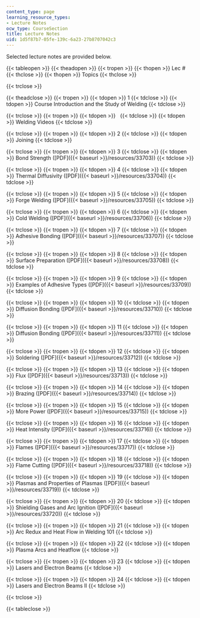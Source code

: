 ```yaml
---
content_type: page
learning_resource_types:
- Lecture Notes
ocw_type: CourseSection
title: Lecture Notes
uid: 1d5f87b7-05fe-139c-6a23-27b8707042c3
---
```


Selected lecture notes are provided below.

{{< tableopen >}}
{{< theadopen >}}
{{< tropen >}}
{{< thopen >}}
Lec #
{{< thclose >}}
{{< thopen >}}
Topics
{{< thclose >}}

{{< trclose >}}

{{< theadclose >}}
{{< tropen >}}
{{< tdopen >}}
1
{{< tdclose >}}
{{< tdopen >}}
Course Introduction and the Study of Welding
{{< tdclose >}}

{{< trclose >}}
{{< tropen >}}
{{< tdopen >}}
 
{{< tdclose >}}
{{< tdopen >}}
Welding Videos
{{< tdclose >}}

{{< trclose >}}
{{< tropen >}}
{{< tdopen >}}
2
{{< tdclose >}}
{{< tdopen >}}
Joining
{{< tdclose >}}

{{< trclose >}}
{{< tropen >}}
{{< tdopen >}}
3
{{< tdclose >}}
{{< tdopen >}}
Bond Strength ([PDF]({{< baseurl >}}/resources/33703))
{{< tdclose >}}

{{< trclose >}}
{{< tropen >}}
{{< tdopen >}}
4
{{< tdclose >}}
{{< tdopen >}}
Thermal Diffusivity ([PDF]({{< baseurl >}}/resources/33704))
{{< tdclose >}}

{{< trclose >}}
{{< tropen >}}
{{< tdopen >}}
5
{{< tdclose >}}
{{< tdopen >}}
Forge Welding ([PDF]({{< baseurl >}}/resources/33705))
{{< tdclose >}}

{{< trclose >}}
{{< tropen >}}
{{< tdopen >}}
6
{{< tdclose >}}
{{< tdopen >}}
Cold Welding ([PDF]({{< baseurl >}}/resources/33706))
{{< tdclose >}}

{{< trclose >}}
{{< tropen >}}
{{< tdopen >}}
7
{{< tdclose >}}
{{< tdopen >}}
Adhesive Bonding ([PDF]({{< baseurl >}}/resources/33707))
{{< tdclose >}}

{{< trclose >}}
{{< tropen >}}
{{< tdopen >}}
8
{{< tdclose >}}
{{< tdopen >}}
Surface Preparation ([PDF]({{< baseurl >}}/resources/33708))
{{< tdclose >}}

{{< trclose >}}
{{< tropen >}}
{{< tdopen >}}
9
{{< tdclose >}}
{{< tdopen >}}
Examples of Adhesive Types ([PDF]({{< baseurl >}}/resources/33709))
{{< tdclose >}}

{{< trclose >}}
{{< tropen >}}
{{< tdopen >}}
10
{{< tdclose >}}
{{< tdopen >}}
Diffusion Bonding ([PDF]({{< baseurl >}}/resources/33710))
{{< tdclose >}}

{{< trclose >}}
{{< tropen >}}
{{< tdopen >}}
11
{{< tdclose >}}
{{< tdopen >}}
Diffusion Bonding ([PDF]({{< baseurl >}}/resources/33711))
{{< tdclose >}}

{{< trclose >}}
{{< tropen >}}
{{< tdopen >}}
12
{{< tdclose >}}
{{< tdopen >}}
Soldering ([PDF]({{< baseurl >}}/resources/33712))
{{< tdclose >}}

{{< trclose >}}
{{< tropen >}}
{{< tdopen >}}
13
{{< tdclose >}}
{{< tdopen >}}
Flux ([PDF]({{< baseurl >}}/resources/33713))
{{< tdclose >}}

{{< trclose >}}
{{< tropen >}}
{{< tdopen >}}
14
{{< tdclose >}}
{{< tdopen >}}
Brazing ([PDF]({{< baseurl >}}/resources/33714))
{{< tdclose >}}

{{< trclose >}}
{{< tropen >}}
{{< tdopen >}}
15
{{< tdclose >}}
{{< tdopen >}}
More Power ([PDF]({{< baseurl >}}/resources/33715))
{{< tdclose >}}

{{< trclose >}}
{{< tropen >}}
{{< tdopen >}}
16
{{< tdclose >}}
{{< tdopen >}}
Heat Intensity ([PDF]({{< baseurl >}}/resources/33716))
{{< tdclose >}}

{{< trclose >}}
{{< tropen >}}
{{< tdopen >}}
17
{{< tdclose >}}
{{< tdopen >}}
Flames ([PDF]({{< baseurl >}}/resources/33717))
{{< tdclose >}}

{{< trclose >}}
{{< tropen >}}
{{< tdopen >}}
18
{{< tdclose >}}
{{< tdopen >}}
Flame Cutting ([PDF]({{< baseurl >}}/resources/33718))
{{< tdclose >}}

{{< trclose >}}
{{< tropen >}}
{{< tdopen >}}
19
{{< tdclose >}}
{{< tdopen >}}
Plasmas and Properties of Plasmas ([PDF]({{< baseurl >}}/resources/33719))
{{< tdclose >}}

{{< trclose >}}
{{< tropen >}}
{{< tdopen >}}
20
{{< tdclose >}}
{{< tdopen >}}
Shielding Gases and Arc Ignition ([PDF]({{< baseurl >}}/resources/33720))
{{< tdclose >}}

{{< trclose >}}
{{< tropen >}}
{{< tdopen >}}
21
{{< tdclose >}}
{{< tdopen >}}
Arc Redux and Heat Flow in Welding 101
{{< tdclose >}}

{{< trclose >}}
{{< tropen >}}
{{< tdopen >}}
22
{{< tdclose >}}
{{< tdopen >}}
Plasma Arcs and Heatflow
{{< tdclose >}}

{{< trclose >}}
{{< tropen >}}
{{< tdopen >}}
23
{{< tdclose >}}
{{< tdopen >}}
Lasers and Electron Beams
{{< tdclose >}}

{{< trclose >}}
{{< tropen >}}
{{< tdopen >}}
24
{{< tdclose >}}
{{< tdopen >}}
Lasers and Electron Beams II
{{< tdclose >}}

{{< trclose >}}

{{< tableclose >}}